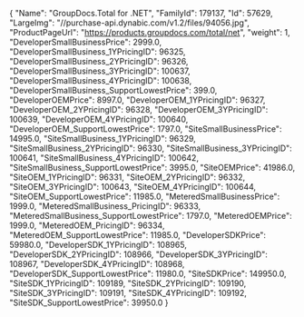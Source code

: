 {
    "Name": "GroupDocs.Total for .NET",
    "FamilyId": 179137,
    "Id": 57629,
    "LargeImg": "//purchase-api.dynabic.com/v1.2/files/94056.jpg",
    "ProductPageUrl": "https://products.groupdocs.com/total/net",
    "weight": 1,
    "DeveloperSmallBusinessPrice": 2999.0,
    "DeveloperSmallBusiness_1YPricingID": 96325,
    "DeveloperSmallBusiness_2YPricingID": 96326,
    "DeveloperSmallBusiness_3YPricingID": 100637,
    "DeveloperSmallBusiness_4YPricingID": 100638,
    "DeveloperSmallBusiness_SupportLowestPrice": 399.0,
    "DeveloperOEMPrice": 8997.0,
    "DeveloperOEM_1YPricingID": 96327,
    "DeveloperOEM_2YPricingID": 96328,
    "DeveloperOEM_3YPricingID": 100639,
    "DeveloperOEM_4YPricingID": 100640,
    "DeveloperOEM_SupportLowestPrice": 1797.0,
    "SiteSmallBusinessPrice": 14995.0,
    "SiteSmallBusiness_1YPricingID": 96329,
    "SiteSmallBusiness_2YPricingID": 96330,
    "SiteSmallBusiness_3YPricingID": 100641,
    "SiteSmallBusiness_4YPricingID": 100642,
    "SiteSmallBusiness_SupportLowestPrice": 3995.0,
    "SiteOEMPrice": 41986.0,
    "SiteOEM_1YPricingID": 96331,
    "SiteOEM_2YPricingID": 96332,
    "SiteOEM_3YPricingID": 100643,
    "SiteOEM_4YPricingID": 100644,
    "SiteOEM_SupportLowestPrice": 11985.0,
    "MeteredSmallBusinessPrice": 1999.0,
    "MeteredSmallBusiness_PricingID": 96333,
    "MeteredSmallBusiness_SupportLowestPrice": 1797.0,
    "MeteredOEMPrice": 1999.0,
    "MeteredOEM_PricingID": 96334,
    "MeteredOEM_SupportLowestPrice": 11985.0,
    "DeveloperSDKPrice": 59980.0,
    "DeveloperSDK_1YPricingID": 108965,
    "DeveloperSDK_2YPricingID": 108966,
    "DeveloperSDK_3YPricingID": 108967,
    "DeveloperSDK_4YPricingID": 108968,
    "DeveloperSDK_SupportLowestPrice": 11980.0,
    "SiteSDKPrice": 149950.0,
    "SiteSDK_1YPricingID": 109189,
    "SiteSDK_2YPricingID": 109190,
    "SiteSDK_3YPricingID": 109191,
    "SiteSDK_4YPricingID": 109192,
    "SiteSDK_SupportLowestPrice": 39950.0
}